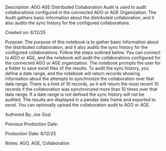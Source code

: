 Description: AGO AGE Distributed Collaboration Audit is used to audit collaborations configured in the connected AGO or AGE Organization. The Audit gathers basic information about the distributed collaboration, and it also audits the sync history for the configured collaborations.

Created on: 6/12/25

Purpose: The purpose of this notebook is to gather basic information about the distributed collaboration, and it also audits the sync history for the configured collaborations. Follow the steps outlined below. You can connect to AGO or AGE, and the notebook will audit the collaborations configured for the connected AGO or AGE organization. The notebook prompts the user for a folder to save excel files of the results. To audit the sync history, you define a date range, and the notebook will return records showing information about the attempts to synchronize the collaboration over that date range. There is a limit of 10 records, so it will return the most recent 10 records if the collaboration was synchronized more than 10 times over that date range. If a date range is not defined the sync history will not be audited. The results are displayed in a pandas data frame and exported to excel. You can optionally upload the collaboration audit to AGO or AGE.

Authored By: Joe Guzi

Previous Production Date:

Production Date: 6/12/25

Notes: AGO, AGE, Collaboration
